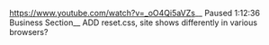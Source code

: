 https://www.youtube.com/watch?v=_oO4Qi5aVZs__
Paused 1:12:36 Business Section__
ADD reset.css, site shows differently in various browsers?